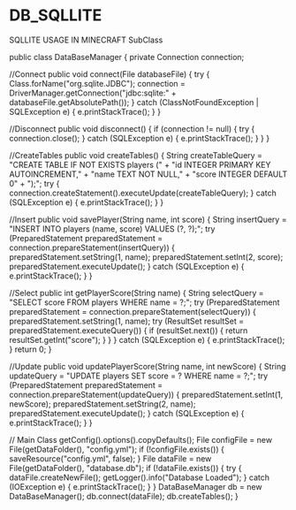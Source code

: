 # DB_SQLLITE
SQLLITE USAGE IN MINECRAFT
SubClass

public class DataBaseManager {
    private Connection connection;
    
//Connect
    public void connect(File databaseFile) {
        try {
            Class.forName("org.sqlite.JDBC");
            connection = DriverManager.getConnection("jdbc:sqlite:" + databaseFile.getAbsolutePath());
        } catch (ClassNotFoundException | SQLException e) {
            e.printStackTrace();
        }
    }

//Disconnect
    public void disconnect() {
        if (connection != null) {
            try {
                connection.close();
            } catch (SQLException e) {
                e.printStackTrace();
            }
        }
    }

//CreateTables
    public void createTables() {
        String createTableQuery = "CREATE TABLE IF NOT EXISTS players ("
                + "id INTEGER PRIMARY KEY AUTOINCREMENT,"
                + "name TEXT NOT NULL,"
                + "score INTEGER DEFAULT 0"
                + ");";
        try {
            connection.createStatement().executeUpdate(createTableQuery);
        } catch (SQLException e) {
            e.printStackTrace();
        }
    }

//Insert
    public void savePlayer(String name, int score) {
        String insertQuery = "INSERT INTO players (name, score) VALUES (?, ?);";
        try (PreparedStatement preparedStatement = connection.prepareStatement(insertQuery)) {
            preparedStatement.setString(1, name);
            preparedStatement.setInt(2, score);
            preparedStatement.executeUpdate();
        } catch (SQLException e) {
            e.printStackTrace();
        }
    }


//Select
    public int getPlayerScore(String name) {
        String selectQuery = "SELECT score FROM players WHERE name = ?;";
        try (PreparedStatement preparedStatement = connection.prepareStatement(selectQuery)) {
            preparedStatement.setString(1, name);
            try (ResultSet resultSet = preparedStatement.executeQuery()) {
                if (resultSet.next()) {
                    return resultSet.getInt("score");
                }
            }
        } catch (SQLException e) {
            e.printStackTrace();
        }
        return 0;
    }

//Update
    public void updatePlayerScore(String name, int newScore) {
        String updateQuery = "UPDATE players SET score = ? WHERE name = ?;";
        try (PreparedStatement preparedStatement = connection.prepareStatement(updateQuery)) {
            preparedStatement.setInt(1, newScore);
            preparedStatement.setString(2, name);
            preparedStatement.executeUpdate();
        } catch (SQLException e) {
            e.printStackTrace();
        }
    }

// Main Class
 getConfig().options().copyDefaults();
        File configFile = new File(getDataFolder(), "config.yml");
        if (!configFile.exists()) {
            saveResource("config.yml", false);
        }
        File dataFile = new File(getDataFolder(), "database.db");
        if (!dataFile.exists()) {
            try {
                dataFile.createNewFile();
                getLogger().info("Database Loaded");
            } catch (IOException e) {
                e.printStackTrace();
            }
        }
        DataBaseManager db = new DataBaseManager();
        db.connect(dataFile);
        db.createTables();
}
